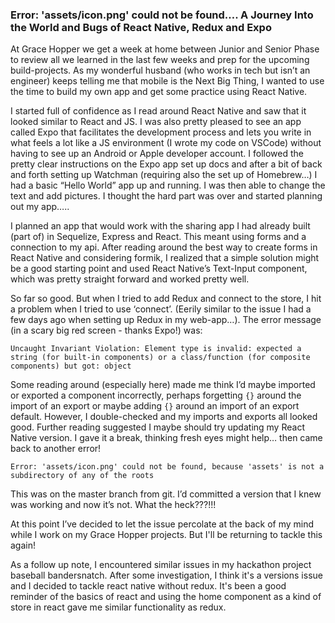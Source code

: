 ### Error: 'assets/icon.png' could not be found…. A Journey Into the World and Bugs of React Native, Redux and Expo 

At Grace Hopper we get a week at home between Junior and Senior Phase to review all we learned in the last few weeks and prep for the upcoming build-projects. As my wonderful husband (who works in tech but isn’t an engineer) keeps telling me that mobile is the Next Big Thing, I wanted to use the time to build my own app and get some practice using React Native.

I started full of confidence as I read around React Native and saw that it looked similar to React and JS.  I was also pretty pleased to see an app called Expo that facilitates the development process and lets you write in what feels a lot like a JS environment (I wrote my code on VSCode) without having to see up an Android or Apple developer account. I followed the pretty clear instructions on the Expo app set up docs and after a bit of back and forth setting up Watchman (requiring also the set up of Homebrew…) I had a basic “Hello World” app up and running.  I was then able to change the text and add pictures.  I thought the hard part was over and started planning out my app…..

I planned an app that would work with the sharing app I had already built (part of) in Sequelize, Express and React.  This meant using forms and a connection to my api.  After reading around the best way to create forms in React Native and considering formik, I realized that a simple solution might be a good starting point and used React Native’s Text-Input component, which was pretty straight forward and worked pretty well. 

So far so good.  But when I tried to add Redux and connect to the store, I hit a problem when I tried to use ‘connect’.  (Eerily similar to the issue I had a few days ago when setting up Redux in my web-app…).  The error message (in a scary big red screen - thanks Expo!) was: 

`Uncaught Invariant Violation: Element type is invalid: expected a string (for built-in components) or a class/function (for composite components) but got: object`

Some reading around (especially here) made me think I’d maybe imported or exported a component incorrectly, perhaps forgetting `{}` around the import of an export or maybe adding `{}` around an import of an export default.  However, I double-checked and my imports and exports all looked good.  Further reading suggested I maybe should try updating my React Native version.  I gave it a break, thinking fresh eyes might help… then came back to another error!

`Error: 'assets/icon.png' could not be found, because 'assets' is not a subdirectory of any of the roots`

This was on the master branch from git. I’d committed a version that I knew was working and now it’s not.  What the heck???!!!

At this point I’ve decided to let the issue percolate at the back of my mind while I work on my Grace Hopper projects. But I'll be returning to tackle this again! 

As a follow up note, I encountered similar issues in my hackathon project baseball bandersnatch. After some investigation, I think it's a versions issue and I decided to tackle react native without redux. It's been a good reminder of the basics of react and using the home component as a kind of store in react gave me similar functionality as redux. 
